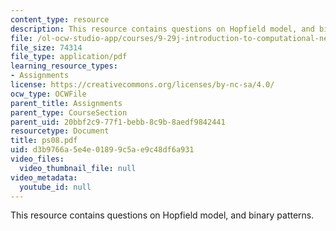 ```yaml
---
content_type: resource
description: This resource contains questions on Hopfield model, and binary patterns.
file: /ol-ocw-studio-app/courses/9-29j-introduction-to-computational-neuroscience-spring-2004/d3b9766a5e4e01899c5ae9c48df6a931_ps08.pdf
file_size: 74314
file_type: application/pdf
learning_resource_types:
- Assignments
license: https://creativecommons.org/licenses/by-nc-sa/4.0/
ocw_type: OCWFile
parent_title: Assignments
parent_type: CourseSection
parent_uid: 20bbf2c9-77f1-bebb-8c9b-8aedf9842441
resourcetype: Document
title: ps08.pdf
uid: d3b9766a-5e4e-0189-9c5a-e9c48df6a931
video_files:
  video_thumbnail_file: null
video_metadata:
  youtube_id: null
---
```

This resource contains questions on Hopfield model, and binary patterns.
